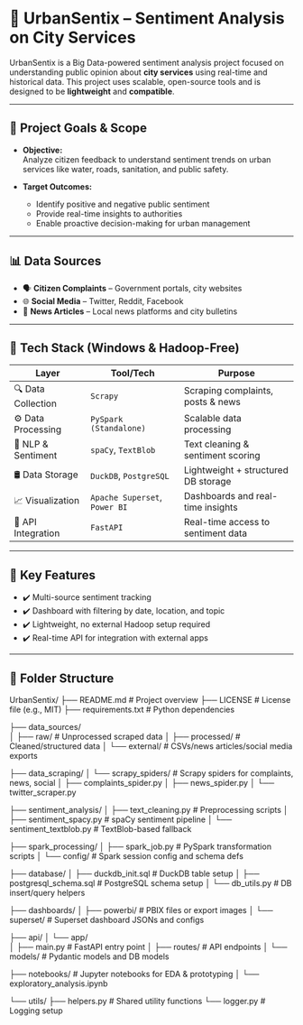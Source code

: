 # 🚀 UrbanSentix – Sentiment Analysis on City Services

UrbanSentix is a Big Data-powered sentiment analysis project focused on understanding public opinion about **city services** using real-time and historical data. This project uses scalable, open-source tools and is designed to be **lightweight** and **compatible**.

---

## 🎯 Project Goals & Scope

- **Objective:**  
  Analyze citizen feedback to understand sentiment trends on urban services like water, roads, sanitation, and public safety.

- **Target Outcomes:**  
  - Identify positive and negative public sentiment  
  - Provide real-time insights to authorities  
  - Enable proactive decision-making for urban management  

---

## 📊 Data Sources

- 🗣 **Citizen Complaints** – Government portals, city websites  
- 🌐 **Social Media** – Twitter, Reddit, Facebook  
- 📰 **News Articles** – Local news platforms and city bulletins

---

## 🧰 Tech Stack (Windows & Hadoop-Free)

| Layer               | Tool/Tech                | Purpose                                |
|---------------------|--------------------------|----------------------------------------|
| 🔍 Data Collection   | `Scrapy`                 | Scraping complaints, posts & news      |
| ⚙ Data Processing    | `PySpark (Standalone)`   | Scalable data processing               |
| 🧠 NLP & Sentiment   | `spaCy`, `TextBlob`      | Text cleaning & sentiment scoring      |
| 🛢️ Data Storage       | `DuckDB`, `PostgreSQL`    | Lightweight + structured DB storage    |
| 📈 Visualization      | `Apache Superset`, `Power BI` | Dashboards and real-time insights  |
| 🔗 API Integration   | `FastAPI`                | Real-time access to sentiment data     |

---

## 📌 Key Features

- ✔️ Multi-source sentiment tracking  
- ✔️ Dashboard with filtering by date, location, and topic  
- ✔️ Lightweight, no external Hadoop setup required  
- ✔️ Real-time API for integration with external apps  

---

## 📁 Folder Structure

UrbanSentix/
├── README.md                      # Project overview
├── LICENSE                        # License file (e.g., MIT)
├── requirements.txt              # Python dependencies

├── data_sources/                 
│   ├── raw/                      # Unprocessed scraped data
│   ├── processed/                # Cleaned/structured data
│   └── external/                # CSVs/news articles/social media exports

├── data_scraping/
│   └── scrapy_spiders/          # Scrapy spiders for complaints, news, social
│       ├── complaints_spider.py
│       ├── news_spider.py
│       └── twitter_scraper.py

├── sentiment_analysis/
│   ├── text_cleaning.py         # Preprocessing scripts
│   ├── sentiment_spacy.py       # spaCy sentiment pipeline
│   └── sentiment_textblob.py    # TextBlob-based fallback

├── spark_processing/
│   ├── spark_job.py             # PySpark transformation scripts
│   └── config/                  # Spark session config and schema defs

├── database/
│   ├── duckdb_init.sql          # DuckDB table setup
│   ├── postgresql_schema.sql    # PostgreSQL schema setup
│   └── db_utils.py              # DB insert/query helpers

├── dashboards/
│   ├── powerbi/                 # PBIX files or export images
│   └── superset/                # Superset dashboard JSONs and configs

├── api/
│   └── app/                     
│       ├── main.py              # FastAPI entry point
│       ├── routes/             # API endpoints
│       └── models/             # Pydantic models and DB models

├── notebooks/                   # Jupyter notebooks for EDA & prototyping
│   └── exploratory_analysis.ipynb

└── utils/
    ├── helpers.py               # Shared utility functions
    └── logger.py                # Logging setup
